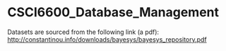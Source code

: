 # CSCI6600_Database_Management

Datasets are sourced from the following link (a pdf): http://constantinou.info/downloads/bayesys/bayesys_repository.pdf
